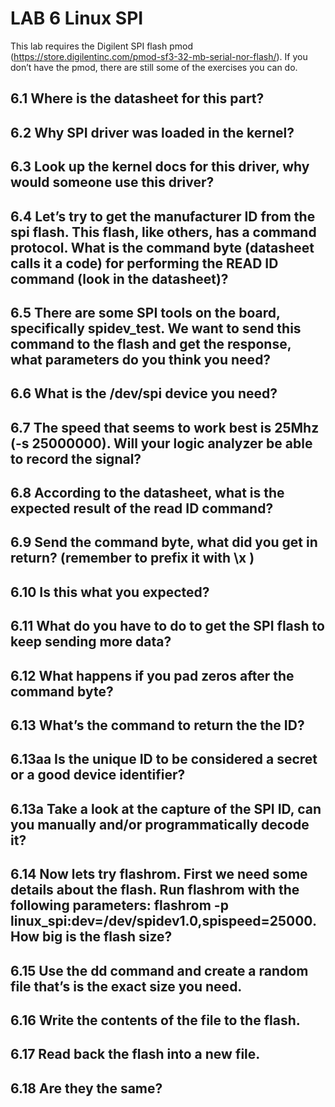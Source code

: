 # LAB 6 Linux SPI

This lab requires the Digilent SPI flash pmod (https://store.digilentinc.com/pmod-sf3-32-mb-serial-nor-flash/). If you don’t have the pmod, there are still some of the exercises you can do.

## 6.1 Where is the datasheet for this part?


## 6.2 Why SPI driver was loaded in the kernel?


## 6.3 Look up the kernel docs for this driver, why would someone use this driver?


## 6.4 Let’s try to get the manufacturer ID from the spi flash. This flash, like others, has a command protocol. What is the command byte (datasheet calls it a code) for performing the READ ID command (look in the datasheet)?


## 6.5 There are some SPI tools on the board, specifically spidev_test. We want to send this command to the flash and get the response, what parameters do you think you need?


## 6.6 What is the /dev/spi device you need?


## 6.7 The speed that seems to work best is 25Mhz (-s 25000000). Will your logic analyzer be able to record the signal?


## 6.8 According to the datasheet, what is the expected result of the read ID command?


## 6.9 Send the command byte, what did you get in return? (remember to prefix it with \x )


## 6.10 Is this what you expected?


## 6.11 What do you have to do to get the SPI flash to keep sending more data?


## 6.12 What happens if you pad zeros after the command byte?


## 6.13 What’s the command to return the the ID?


## 6.13aa Is the unique ID to be considered a secret or a good device identifier?


## 6.13a Take a look at the capture of the SPI ID, can you manually and/or programmatically decode it?

## 6.14 Now lets try flashrom. First we need some details about the flash. Run flashrom with the following parameters: flashrom -p linux_spi:dev=/dev/spidev1.0,spispeed=25000. How big is the flash size?


## 6.15 Use the dd command and create a random file that’s is the exact size you need.


## 6.16 Write the contents of the file to the flash.

## 6.17 Read back the flash into a new file.

## 6.18 Are they the same?

